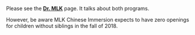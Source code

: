 Please see the [**Dr. MLK**](/#mlk) page. It talks about both programs.

However, be aware MLK Chinese Immersion expects to have zero openings for children without siblings in the fall of 2018. 


